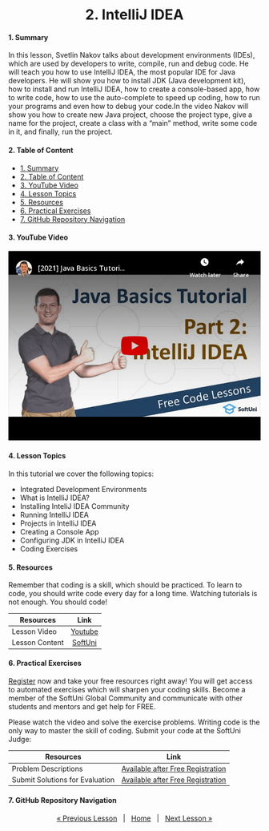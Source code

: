 <h1 align="center">2. IntelliJ IDEA</h1>

#### 1. Summary
<p>In this lesson, Svetlin Nakov talks about development environments (IDEs), which are used by developers to write, compile, run and debug code. He will teach you how to use IntelliJ IDEA, the most popular IDE for Java developers. He will show you how to install JDK (Java development kit), how to install and run IntelliJ IDEA, how to create a console-based app, how to write code, how to use the auto-complete to speed up coding, how to run your programs and even how to debug your code.In the video Nakov will show you how to create new Java project, choose the project type, give a name for the project, create a class with a “main” method, write some code in it, and finally, run the project.</p>

#### 2. Table of Content
* [1. Summary](#1-Summary)
* [2. Table of Content](#2-Table-of-Content)
* [3. YouTube Video](#3-YouTube-Video)
* [4. Lesson Topics](#4-Lesson-Topics)
* [5. Resources](#5-Resources)
* [6. Practical Exercises](#6-Practical-Exercises)
* [7. GitHub Repository Navigation](#7-GitHub-Repository-Navigation)

#### 3. YouTube Video
<p align="center">
<a href="https://youtu.be/3Hny8Mz2agQ">
    <img src="assets/embedded-videos/02-InteliJ-IDEA.png" alt="YouTube Thumbnail">
 </a>
</p>

#### 4. Lesson Topics

In this tutorial we cover the following topics:
* Integrated Development Environments
* What is IntelliJ IDEA?
* Installing InteliJ IDEA Community
* Running IntelliJ IDEA
* Projects in IntelliJ IDEA
* Creating a Console App
* Configuring JDK in IntelliJ IDEA
* Coding Exercises

#### 5. Resources
<p>Remember that coding is a skill, which should be practiced. To learn to code, you should write code every day for a long time. Watching tutorials is not enough. You should code! </p>

| Resources | Link |
| -| :-: |
| Lesson Video | [Youtube](https://youtu.be/3Hny8Mz2agQ) |
| Lesson Content | [SoftUni ](https://softuni.org/code-lessons/java-basics-tutorial-part-2-intellij-idea) |

#### 6. Practical Exercises
<p> <a href="https://softuni.org/checkout/join-community"> Register</a> now and take your free resources right away! You will get access to automated exercises which will sharpen your coding skills. Become a member of the SoftUni Global Community and communicate with other students and mentors and get help for FREE. </p> 
<p>Please watch the video and solve the exercise problems. Writing code is the only way to master the skill of coding. Submit your code at the SoftUni Judge:</p>

| Resources | Link |
| - | :-: |
|  Problem Descriptions | [Available after Free Registration](https://softuni.org/code-lessons/java-basics-tutorial-part-2-intellij-idea) |
| Submit Solutions for Evaluation | [Available after Free Registration](https://softuni.org/code-lessons/java-basics-tutorial-part-2-intellij-idea) |

#### 7. GitHub Repository Navigation

<p align="center">
    <a href="https://github.com/SoftUni/Free-Java-Certification-Course/blob/main/lessons/01-Getting-Started-with-Java.md">« Previous Lesson</a> &nbsp; | &nbsp; <a href="https://github.com/SoftUni/Free-Java-Certification-Course">Home</a> &nbsp; | &nbsp; <a href="https://github.com/SoftUni/Free-Java-Certification-Course/tree/main/lessons/02-InteliJ-IDEA.md">Next Lesson »</a>
</p>

